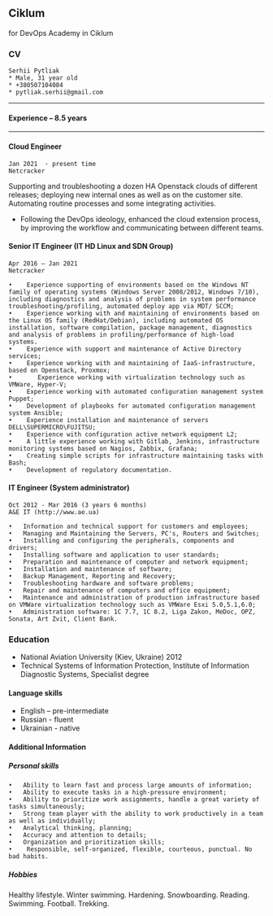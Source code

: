 ## Ciklum
for DevOps Academy in Ciklum


### CV
```
Serhii Pytliak
* Male, 31 year old
* +380507104084
* pytliak.serhii@gmail.com
```
____________
 #### Experience – 8.5 years
____________ 

 #### Cloud Engineer
``` 
Jan 2021  - present time
Netcracker
```
  Supporting and troubleshooting a dozen HA Openstack clouds of different releases; deploying new internal ones as well as on the customer site. Automating routine processes and some integrating activities.
-	 Following the DevOps ideology, enhanced the cloud extension process, by improving the workflow and communicating between different teams.

 #### Senior IT Engineer (IT HD Linux and SDN Group)
```
Apr 2016 – Jan 2021  
Netcracker 
```
```
•	 Experience supporting of environments based on the Windows NT family of operating systems (Windows Server 2008/2012, Windows 7/10), including diagnostics and analysis of problems in system performance troubleshooting/profiling, automated deploy app via MDT/ SCCM;
•	 Experience working with and maintaining of environments based on the Linux OS family (RedHat/Debian), including automated OS installation, software compilation, package management, diagnostics and analysis of problems in profiling/performance of high-load systems.
•	 Experience with support and maintenance of Active Directory services;
•	 Experience working with and maintaining of IaaS-infrastructure, based on Openstack, Proxmox;
•       Experience working with virtualization technology such as VMWare, Hyper-V;
•	 Experience working with automated configuration management system Puppet;
•	 Development of playbooks for automated configuration management system Ansible;
•	 Experience installation and maintenance of servers DELL\SUPERMICRO\FUJITSU;
•	 Experience with configuration active network equipment L2;
•	 A little experience working with Gitlab, Jenkins, infrastructure monitoring systems based on Nagios, Zabbix, Grafana;
•	 Creating simple scripts for infrastructure maintaining tasks with Bash;
•	 Development of regulatory documentation.
```

 #### IT Engineer (System administrator)
``` 
Oct 2012 - Mar 2016 (3 years 6 months)
A&E IT (http://www.ae.ua)
```
```
•	Information and technical support for customers and employees;
•	Managing and Maintaining the Servers, PC's, Routers and Switches;
•	Installing and configuring the peripherals, components and drivers;
•	Installing software and application to user standards;
•	Preparation and maintenance of computer and network equipment;
•	Installation and maintenance of software;
•	Backup Management, Reporting and Recovery;
•	Troubleshooting hardware and software problems;
•	Repair and maintenance of computers and office equipment;
•	Maintenance and administration of production infrastructure based on VMWare virtualization technology such as VMWare Esxi 5.0,5.1,6.0;
•	Administration software: 1С 7.7, 1С 8.2, Liga Zakon, MeDoc, OPZ, Sonata, Art Zvit, Client Bank.
```

 ###  Education  
* National Aviation University (Kiev, Ukraine)
2012 
* Technical Systems of Information Protection, Institute of Information Diagnostic Systems, Specialist degree


 ####  Language skills
* English – pre-intermediate 
* Russian - fluent 
* Ukrainian - native 



 ####  Additional Information
  

 ##### Personal skills
```
•	Ability to learn fast and process large amounts of information;
•	Ability to execute tasks in a high-pressure environment; 
•	Ability to prioritize work assignments, handle a great variety of tasks simultaneously;
•	Strong team player with the ability to work productively in a team as well as individually; 
•	Analytical thinking, planning;
•	Accuracy and attention to details;  
•	Organization and prioritization skills; 
•	 Responsible, self-organized, flexible, courteous, punctual. No bad habits. 
```
##### Hobbies
Healthy lifestyle. Winter swimming. Hardening. Snowboarding. Reading. Swimming. Football. Trekking.
